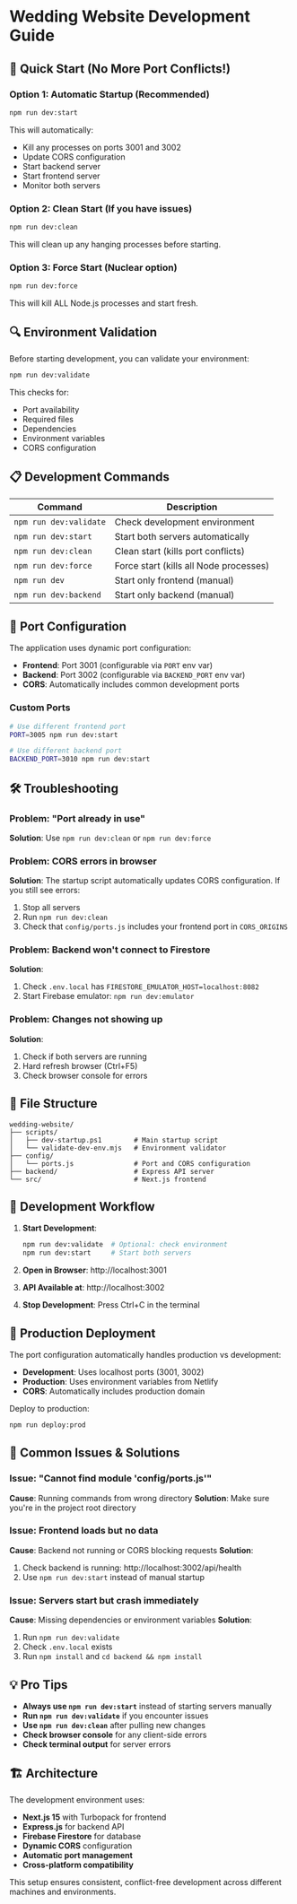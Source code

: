 # Wedding Website Development Guide

## 🚀 Quick Start (No More Port Conflicts!)

### Option 1: Automatic Startup (Recommended)

```bash
npm run dev:start
```

This will automatically:

- Kill any processes on ports 3001 and 3002
- Update CORS configuration
- Start backend server
- Start frontend server
- Monitor both servers

### Option 2: Clean Start (If you have issues)

```bash
npm run dev:clean
```

This will clean up any hanging processes before starting.

### Option 3: Force Start (Nuclear option)

```bash
npm run dev:force
```

This will kill ALL Node.js processes and start fresh.

## 🔍 Environment Validation

Before starting development, you can validate your environment:

```bash
npm run dev:validate
```

This checks for:

- Port availability
- Required files
- Dependencies
- Environment variables
- CORS configuration

## 📋 Development Commands

| Command                | Description                            |
| ---------------------- | -------------------------------------- |
| `npm run dev:validate` | Check development environment          |
| `npm run dev:start`    | Start both servers automatically       |
| `npm run dev:clean`    | Clean start (kills port conflicts)     |
| `npm run dev:force`    | Force start (kills all Node processes) |
| `npm run dev`          | Start only frontend (manual)           |
| `npm run dev:backend`  | Start only backend (manual)            |

## 🔧 Port Configuration

The application uses dynamic port configuration:

- **Frontend**: Port 3001 (configurable via `PORT` env var)
- **Backend**: Port 3002 (configurable via `BACKEND_PORT` env var)
- **CORS**: Automatically includes common development ports

### Custom Ports

```bash
# Use different frontend port
PORT=3005 npm run dev:start

# Use different backend port
BACKEND_PORT=3010 npm run dev:start
```

## 🛠️ Troubleshooting

### Problem: "Port already in use"

**Solution**: Use `npm run dev:clean` or `npm run dev:force`

### Problem: CORS errors in browser

**Solution**: The startup script automatically updates CORS configuration. If you still see errors:

1. Stop all servers
2. Run `npm run dev:clean`
3. Check that `config/ports.js` includes your frontend port in `CORS_ORIGINS`

### Problem: Backend won't connect to Firestore

**Solution**:

1. Check `.env.local` has `FIRESTORE_EMULATOR_HOST=localhost:8082`
2. Start Firebase emulator: `npm run dev:emulator`

### Problem: Changes not showing up

**Solution**:

1. Check if both servers are running
2. Hard refresh browser (Ctrl+F5)
3. Check browser console for errors

## 📁 File Structure

```
wedding-website/
├── scripts/
│   ├── dev-startup.ps1        # Main startup script
│   └── validate-dev-env.mjs   # Environment validator
├── config/
│   └── ports.js               # Port and CORS configuration
├── backend/                   # Express API server
└── src/                       # Next.js frontend
```

## 🔄 Development Workflow

1. **Start Development**:

   ```bash
   npm run dev:validate  # Optional: check environment
   npm run dev:start     # Start both servers
   ```

2. **Open in Browser**: http://localhost:3001

3. **API Available at**: http://localhost:3002

4. **Stop Development**: Press Ctrl+C in the terminal

## 🎯 Production Deployment

The port configuration automatically handles production vs development:

- **Development**: Uses localhost ports (3001, 3002)
- **Production**: Uses environment variables from Netlify
- **CORS**: Automatically includes production domain

Deploy to production:

```bash
npm run deploy:prod
```

## 🚨 Common Issues & Solutions

### Issue: "Cannot find module 'config/ports.js'"

**Cause**: Running commands from wrong directory
**Solution**: Make sure you're in the project root directory

### Issue: Frontend loads but no data

**Cause**: Backend not running or CORS blocking requests
**Solution**:

1. Check backend is running: http://localhost:3002/api/health
2. Use `npm run dev:start` instead of manual startup

### Issue: Servers start but crash immediately

**Cause**: Missing dependencies or environment variables
**Solution**:

1. Run `npm run dev:validate`
2. Check `.env.local` exists
3. Run `npm install` and `cd backend && npm install`

## 💡 Pro Tips

- **Always use `npm run dev:start`** instead of starting servers manually
- **Run `npm run dev:validate`** if you encounter issues
- **Use `npm run dev:clean`** after pulling new changes
- **Check browser console** for any client-side errors
- **Check terminal output** for server errors

## 🏗️ Architecture

The development environment uses:

- **Next.js 15** with Turbopack for frontend
- **Express.js** for backend API
- **Firebase Firestore** for database
- **Dynamic CORS** configuration
- **Automatic port management**
- **Cross-platform compatibility**

This setup ensures consistent, conflict-free development across different machines and environments.
